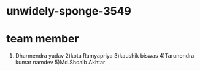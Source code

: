 # unwidely-sponge-3549 

# team member 

1) Dharmendra yadav 
2)kota Ramyapriya
3)kaushik biswas
4)Tarunendra kumar namdev
5)Md.Shoaib Akhtar